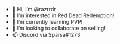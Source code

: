- 👋 Hi, I’m @razrrdr
- 👀 I’m interested in Red Dead Redemption!
- 🌱 I’m currently learning PVP!
- 💞️ I’m looking to collaborate on selling!
- 📫 Discord via Sparsa#1273

<!---
razrrdr/razrrdr is a ✨ special ✨ repository because its `README.md` (this file) appears on your GitHub profile.
You can click the Preview link to take a look at your changes.
--->
